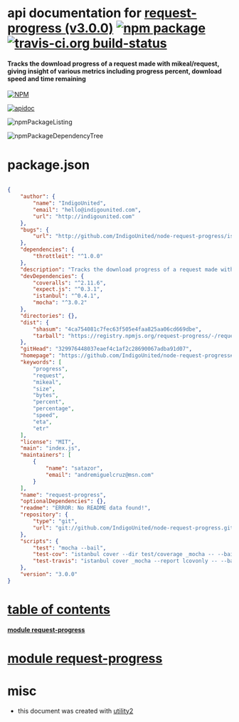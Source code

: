 # api documentation for  [request-progress (v3.0.0)](https://github.com/IndigoUnited/node-request-progress#readme)  [![npm package](https://img.shields.io/npm/v/npmdoc-request-progress.svg?style=flat-square)](https://www.npmjs.org/package/npmdoc-request-progress) [![travis-ci.org build-status](https://api.travis-ci.org/npmdoc/node-npmdoc-request-progress.svg)](https://travis-ci.org/npmdoc/node-npmdoc-request-progress)
#### Tracks the download progress of a request made with mikeal/request, giving insight of various metrics including progress percent, download speed and time remaining

[![NPM](https://nodei.co/npm/request-progress.png?downloads=true)](https://www.npmjs.com/package/request-progress)

[![apidoc](https://npmdoc.github.io/node-npmdoc-request-progress/build/screenCapture.buildNpmdoc.browser._2Fhome_2Ftravis_2Fbuild_2Fnpmdoc_2Fnode-npmdoc-request-progress_2Ftmp_2Fbuild_2Fapidoc.html.png)](https://npmdoc.github.io/node-npmdoc-request-progress/build/apidoc.html)

![npmPackageListing](https://npmdoc.github.io/node-npmdoc-request-progress/build/screenCapture.npmPackageListing.svg)

![npmPackageDependencyTree](https://npmdoc.github.io/node-npmdoc-request-progress/build/screenCapture.npmPackageDependencyTree.svg)



# package.json

```json

{
    "author": {
        "name": "IndigoUnited",
        "email": "hello@indigounited.com",
        "url": "http://indigounited.com"
    },
    "bugs": {
        "url": "http://github.com/IndigoUnited/node-request-progress/issues"
    },
    "dependencies": {
        "throttleit": "^1.0.0"
    },
    "description": "Tracks the download progress of a request made with mikeal/request, giving insight of various metrics including progress percent, download speed and time remaining",
    "devDependencies": {
        "coveralls": "^2.11.6",
        "expect.js": "^0.3.1",
        "istanbul": "^0.4.1",
        "mocha": "^3.0.2"
    },
    "directories": {},
    "dist": {
        "shasum": "4ca754081c7fec63f505e4faa825aa06cd669dbe",
        "tarball": "https://registry.npmjs.org/request-progress/-/request-progress-3.0.0.tgz"
    },
    "gitHead": "329976448037eaef4c1af2c28690067adba91d07",
    "homepage": "https://github.com/IndigoUnited/node-request-progress#readme",
    "keywords": [
        "progress",
        "request",
        "mikeal",
        "size",
        "bytes",
        "percent",
        "percentage",
        "speed",
        "eta",
        "etr"
    ],
    "license": "MIT",
    "main": "index.js",
    "maintainers": [
        {
            "name": "satazor",
            "email": "andremiguelcruz@msn.com"
        }
    ],
    "name": "request-progress",
    "optionalDependencies": {},
    "readme": "ERROR: No README data found!",
    "repository": {
        "type": "git",
        "url": "git://github.com/IndigoUnited/node-request-progress.git"
    },
    "scripts": {
        "test": "mocha --bail",
        "test-cov": "istanbul cover --dir test/coverage _mocha -- --bail && echo open test/coverage/lcov-report/index.html",
        "test-travis": "istanbul cover _mocha --report lcovonly -- --bail && cat ./coverage/lcov.info | ./node_modules/coveralls/bin/coveralls.js"
    },
    "version": "3.0.0"
}
```



# <a name="apidoc.tableOfContents"></a>[table of contents](#apidoc.tableOfContents)

#### [module request-progress](#apidoc.module.request-progress)



# <a name="apidoc.module.request-progress"></a>[module request-progress](#apidoc.module.request-progress)



# misc
- this document was created with [utility2](https://github.com/kaizhu256/node-utility2)
